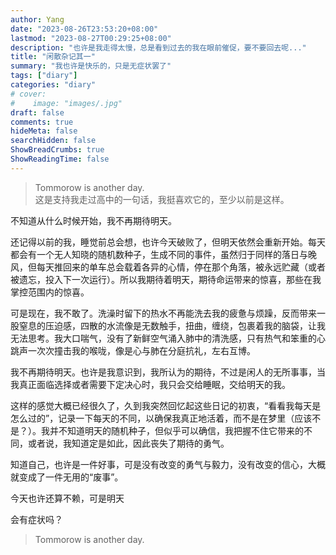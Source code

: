 ```yaml
---
author: Yang
date: "2023-08-26T23:53:20+08:00"
lastmod: "2023-08-27T00:29:25+08:00"
description: "也许是我走得太慢，总是看到过去的我在眼前催促，要不要回去呢..."
title: "闲散杂记其一"
summary: "我也许是快乐的，只是无症状罢了"
tags: ["diary"]
categories: "diary"
# cover: 
#    image: "images/.jpg"
draft: false
comments: true
hideMeta: false
searchHidden: false
ShowBreadCrumbs: true
ShowReadingTime: false
---
```

> Tommorow is another day.  
> 这是支持我走过高中的一句话，我挺喜欢它的，至少以前是这样。

不知道从什么时候开始，我不再期待明天。

还记得以前的我，睡觉前总会想，也许今天破败了，但明天依然会重新开始。每天都会有一个无人知晓的随机数种子，生成不同的事件，虽然归于同样的落日与晚风，但每天推回来的单车总会载着各异的心情，停在那个角落，被永远贮藏（或者被遗忘，投入下一次运行）。所以我期待着明天，期待命运带来的惊喜，那些在我掌控范围内的惊喜。

可是现在，我不敢了。洗澡时留下的热水不再能洗去我的疲惫与烦躁，反而带来一股窒息的压迫感，四散的水流像是无数触手，扭曲，缠绕，包裹着我的脑袋，让我无法思考。我大口喘气，没有了新鲜空气涌入肺中的清洗感，只有热气和笨重的心跳声一次次撞击我的喉咙，像是心与肺在分庭抗礼，左右互博。

我不再期待明天。也许是我意识到，我所认为的期待，不过是闲人的无所事事，当我真正面临选择或者需要下定决心时，我只会交给睡眠，交给明天的我。

这样的感觉大概已经很久了，久到我突然回忆起这些日记的初衷，“看看我每天是怎么过的”，记录一下每天的不同，以确保我真正地活着，而不是在梦里（应该不是？）。我并不知道明天的随机种子，但似乎可以确信，我把握不住它带来的不同，或者说，我知道定是如此，因此丧失了期待的勇气。

知道自己，也许是一件好事，可是没有改变的勇气与毅力，没有改变的信心，大概就变成了一件无用的“废事”。

今天也许还算不赖，可是明天

会有症状吗？

> Tommorow is another day.

